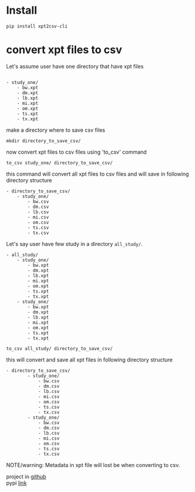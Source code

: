 # Install

```{shell}
pip install xpt2csv-cli
```

# convert xpt files to csv
 
Let's assume user have one directory that have xpt files

```

- study_one/
    - bw.xpt
    - dm.xpt
    - lb.xpt
    - mi.xpt
    - om.xpt
    - ts.xpt
    - tx.xpt
```

make a directory where to save csv files

```{shell}
mkdir directory_to_save_csv/
```

now convert xpt files to csv files using 'to_csv' command

```{shell}
to_csv study_one/ directory_to_save_csv/
```

this command will convert all xpt files to csv files and will save in following directory structure

```
- directory_to_save_csv/
    - study_one/
        - bw.csv
        - dm.csv
        - lb.csv
        - mi.csv
        - om.csv
        - ts.csv
        - tx.csv
```


 Let's say user have few study in a directory `all_study/`. 

```
- all_study/
    - study_one/
        - bw.xpt
        - dm.xpt
        - lb.xpt
        - mi.xpt
        - om.xpt
        - ts.xpt
        - tx.xpt
    - study_one/
        - bw.xpt
        - dm.xpt
        - lb.xpt
        - mi.xpt
        - om.xpt
        - ts.xpt
        - tx.xpt
```

```{shell}
to_csv all_study/ directory_to_save_csv/
```

this will convert and save all xpt files in following directory structure

```
- directory_to_save_csv/
        - study_one/
            - bw.csv
            - dm.csv
            - lb.csv
            - mi.csv
            - om.csv
            - ts.csv
            - tx.csv
        - study_one/
            - bw.csv
            - dm.csv
            - lb.csv
            - mi.csv
            - om.csv
            - ts.csv
            - tx.csv
```

NOTE/warning: Metadata in xpt file will lost be when converting to csv.

project in [github](https://github.com/Yousuf28/xpt2csv)  
pypi [link](https://pypi.org/project/xpt2csv-cli/)
